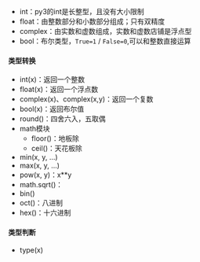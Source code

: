 - int：py3的int是长整型，且没有大小限制
- float：由整数部分和小数部分组成；只有双精度
- complex：由实数和虚数组成，实数和虚数店铺是浮点型
- bool：布尔类型，`True=1` / `False=0`,可以和整数直接运算

#### 类型转换

- int(x)：返回一个整数
- float(x)：返回一个浮点数
- complex(x)、complex(x,y)：返回一个复数
- bool(x)：返回布尔值
- round()：四舍六入，五取偶
- math模块
  - floor()：地板除
  - ceil()：天花板除
- min(x, y, ...)
- max(x, y, ...)
- pow(x, y)：x**y
- math.sqrt()：
- bin()
- oct()：八进制
- hex()：十六进制

#### 类型判断
- type(x)
